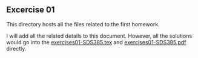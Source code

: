 ## Excercise 01 ##

This directory hosts all the files related to the first homework.

I will add all the related details to this document. However, all the solutions would go into the [exercises01-SDS385.tex](exercises01-SDS385.tex) and [exercises01-SDS385.pdf](exercises01-SDS385.pdf) directly. 